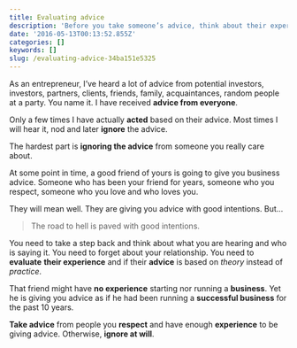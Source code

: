 ```yaml
---
title: Evaluating advice
description: 'Before you take someone’s advice, think about their experience.'
date: '2016-05-13T00:13:52.855Z'
categories: []
keywords: []
slug: /evaluating-advice-34ba151e5325
---
```


As an entrepreneur, I’ve heard a lot of advice from potential investors, investors, partners, clients, friends, family, acquaintances, random people at a party. You name it. I have received **advice from everyone**.

Only a few times I have actually **acted** based on their advice. Most times I will hear it, nod and later **ignore** the advice.

The hardest part is **ignoring the advice** from someone you really care about.

At some point in time, a good friend of yours is going to give you business advice. Someone who has been your friend for years, someone who you respect, someone who you love and who loves you.

They will mean well. They are giving you advice with good intentions. But...

> The road to hell is paved with good intentions.

You need to take a step back and think about what you are hearing and who is saying it. You need to forget about your relationship. You need to **evaluate** **their experience** and if their **advice** is based on _theory_ instead of _practice_.

That friend might have **no experience** starting nor running a **business**. Yet he is giving you advice as if he had been running a **successful business** for the past 10 years.

**Take advice** from people you **respect** and have enough **experience** to be giving advice. Otherwise, **ignore at will**.